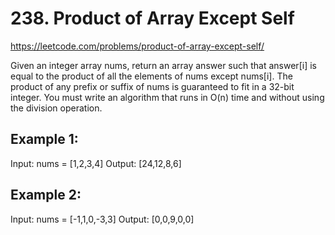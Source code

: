 
# 238. Product of Array Except Self

https://leetcode.com/problems/product-of-array-except-self/

Given an integer array nums, return an array answer such that answer[i] is equal to the product of all the elements of nums except nums[i].
The product of any prefix or suffix of nums is guaranteed to fit in a 32-bit integer.
You must write an algorithm that runs in O(n) time and without using the division operation.
 
## Example 1:
Input: nums = [1,2,3,4]
Output: [24,12,8,6]

## Example 2:
Input: nums = [-1,1,0,-3,3]
Output: [0,0,9,0,0]